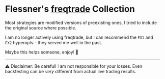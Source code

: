 # Flessner's [freqtrade](https://www.freqtrade.io) Collection

Most strategies are modified versions of preexisting ones,
I tried to include the original source where possible.

I am no longer actively using freqtrade, but I can recommend
the `FX1` and `FX2` hyperopts - they served me well in the past.

Maybe this helps someone, enjoy! 👋

---

⚠️ Disclaimer: Be careful! I am not responsible for your losses.
Even backtesting can be *very* different from actual live trading results.

